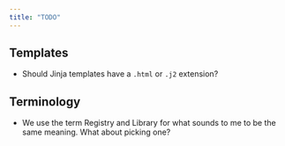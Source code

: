 ```yaml
---
title: "TODO"
---
```


## Templates

* Should Jinja templates have a `.html` or `.j2` extension?


## Terminology

* We use the term Registry and Library for what sounds to me to be the same
  meaning. What about picking one?
